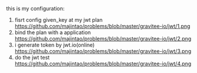 this is my configuration:

1. fisrt config given_key at my jwt plan
https://github.com/majintao/problems/blob/master/gravitee-io/jwt/1.png
2. bind the plan with a application
https://github.com/majintao/problems/blob/master/gravitee-io/jwt/2.png
3. i generate token by jwt.io(online)
https://github.com/majintao/problems/blob/master/gravitee-io/jwt/3.png
4. do the jwt test
https://github.com/majintao/problems/blob/master/gravitee-io/jwt/4.png
